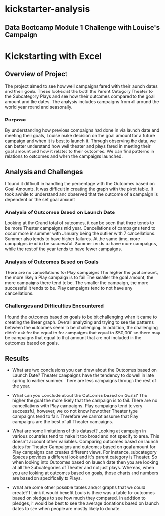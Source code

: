 # kickstarter-analysis
Data Bootcamp Module 1 Challenge with Louise's Campaign
----
###

# Kickstarting with Excel

## Overview of Project

The project aimed to see how well campaigns fared with their launch dates and their goals.
These looked at the both the Parent Category Theater to the Subcategory Plays and see how their outcomes compared to the goal amount and the dates.
The analysis includes campaigns from all around the world year round and seasonally.

### Purpose

By understanding how previous compaigns had done in via launch date and meeting their goals, Louise make decision on the goal amount for a future campaign and when it is best to launch it.
Through observing the data, we can better understand how well theater and plays fared in meeting their goal amount and how it relates to their outcomes.
We can find patterns in relations to outcomes and when the campaigns launched.

## Analysis and Challenges

I found it difficult in handling the percentage with the Outcomes based on Goal Amounts.
It was difficult in creating the graph with the pivot table.
It took awhile to understand and observed that the outcome of a campaign is dependent on the set goal amount


### Analysis of Outcomes Based on Launch Date

Looking at the Grand total of outcomes, it can be seen that there tends to be more Theater campaigns mid year.
Cancellations of campaigns tend to occur more in summer with January being the outlier with 7 cancellations.
Summer also tends to have higher failures. At the same time, more campaigns tend to be successful.
Summer tends to have more campaigns, while the rest of the year tends to have fewer campaigns. 

### Analysis of Outcomes Based on Goals

There are no cancellations for Play campaigns
The higher the goal amount, the more likey a Play campaign is to fail
The smaller the goal amount, the more campaigns there tend to be.
The smaller the campaign, the more successful it tends to be.
Play campaigns tend to not have any cancellations.

### Challenges and Difficulties Encountered

I found the outcomes based on goals to be bit challenging when it came to creating the linear graph.
Overall analyzing and trying to see the patterns between the outcomes seem to be challenging.
In addition, the challenging didn't ask for the equal to for campaigns that equal to $50,000 so there may be campaigns that equal to that amount that are not included in the outcomes based on goals.


## Results

- What are two conclusions you can draw about the Outcomes based on Launch Date?
Theater campaigns have the tendency to do well in late spring to earlier summer.
There are less campaigns through the rest of the year.

- What can you conclude about the Outcomes based on Goals?
The higher the goal the more likely that the campaign is to fail.
There are no cancellations with Play campaigns.
Play campaigns tend to very successful, however, we do not know how other Theater type campaigns tend to fair.
Therefore we cannot assume that Play campaigns are the best of all Theater campaigns.

- What are some limitations of this dataset?
Looking at campaign in various countries tend to make it too broad and not specify to area. This doesn't account other variables.
Comparing outcomes based on launch dates for Theater Campaigns and outcomes based on goal amount for Play campaigns can creates different views.
For instance, subcategory Spaces provides a different look and it's parent category is Theater. So when looking into Outcomes based on launch date then you are looking at all the Subcategories of Theater and not just plays.
Whereas, when you are looking at outcomes based on goals, those charts and numbers are based on specifically to Plays.

- What are some other possible tables and/or graphs that we could create?
I think it would benefit Louis is there was a table for outcomes based on pledges to see how much they compared.
In addition to pledges, it would be best to see the average donations based on launch dates to see when people are mostly likely to donate.

